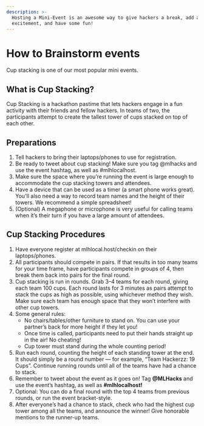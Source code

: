 ```yaml
---
description: >-
  Hosting a Mini-Event is an awesome way to give hackers a break, add a little
  excitement, and have some fun!
---
```


# How to Brainstorm events

Cup stacking is one of our most popular mini events. 

## What is Cup Stacking?

Cup Stacking is a hackathon pastime that lets hackers engage in a fun activity with their friends and fellow hackers. In teams of two, the participants attempt to create the tallest tower of cups stacked on top of each other.

## Preparations

1. Tell hackers to bring their laptops/phones to use for registration.
2. Be ready to tweet about cup stacking! Make sure you tag @mlhacks and use the event hashtag, as well as \#mlhlocalhost.
3. Make sure the space where you’re running the event is large enough to accommodate the cup stacking towers and attendees.
4. Have a device that can be used as a timer \(a smart phone works great\). You'll also need a way to record team names and the height of their towers. We recommend a simple spreadsheet!
5. \(Optional\) A megaphone or microphone is very useful for calling teams when it’s their turn if you have a large amount of attendees.

## Cup Stacking Procedures

1. Have everyone register at mlhlocal.host/checkin on their laptops/phones.
2. All participants should compete in pairs. If that results in too many teams for your time frame, have participants compete in groups of 4, then break them back into pairs for the final round.
3. Cup stacking is run in rounds. Grab 3–4 teams for each round, giving each team 100 cups. Each round lasts for 3 minutes as pairs attempt to stack the cups as high as possible, using whichever method they wish. Make sure each team has enough space that they won’t interfere with other cup towers.
4. Some general rules:
   * No chairs/tables/other furniture to stand on. You can use your partner’s back for more height if they let you!
   * Once time is called, participants need to put their hands straight up in the air! No cheating!
   * Cup tower must stand during the whole counting period!
5. Run each round, counting the height of each standing tower at the end. It should simply be a round number — for example, “Team Hackerzz: 19 Cups”. Continue running rounds until all of the teams have had a chance to stack.
6. Remember to tweet about the event as it goes on! Tag **@MLHacks** and use the event’s hashtag, as well as **\#mlhlocalhost!**
7. Optional: You can do a final round with the top 4 teams from previous rounds, or run the event bracket-style.
8. After everyone’s had a chance to stack, check who had the highest cup tower among all the teams, and announce the winner! Give honorable mentions to the runner-up teams.

